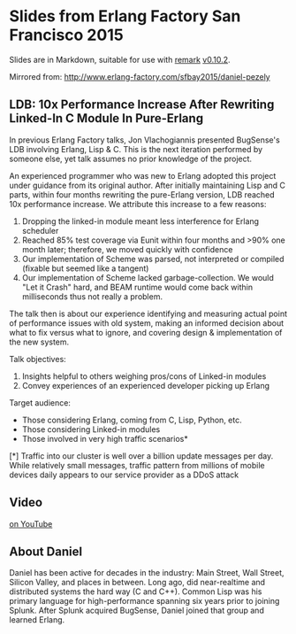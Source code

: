 Slides from Erlang Factory San Francisco 2015
=============================================

Slides are in Markdown, suitable for use with [remark](http://remarkjs.com/)
[v0.10.2](https://github.com/gnab/remark/releases/tag/v0.10.2).

Mirrored from:
<http://www.erlang-factory.com/sfbay2015/daniel-pezely>

## LDB: 10x Performance Increase After Rewriting Linked-In C Module In Pure-Erlang

In previous Erlang Factory talks, Jon Vlachogiannis presented BugSense's LDB involving Erlang, Lisp & C. This is the next iteration performed by someone else, yet talk assumes no prior knowledge of the project.

An experienced programmer who was new to Erlang adopted this project under guidance from its original author. After initially maintaining Lisp and C parts, within four months rewriting the pure-Erlang version, LDB reached 10x performance increase. We attribute this increase to a few reasons: 

1. Dropping the linked-in module meant less interference for Erlang scheduler
2. Reached 85% test coverage via Eunit within four months and >90% one month later; therefore, we moved quickly with confidence
3. Our implementation of Scheme was parsed, not interpreted or compiled (fixable but seemed like a tangent)
4. Our implementation of Scheme lacked garbage-collection.  We would "Let it Crash" hard, and BEAM runtime would come back within milliseconds thus not really a problem.

The talk then is about our experience identifying and measuring actual point of performance issues with old system, making an informed decision about what to fix versus what to ignore, and covering design & implementation of the new system.

Talk objectives:

1. Insights helpful to others weighing pros/cons of Linked-in modules
2. Convey experiences of an experienced developer picking up Erlang

Target audience:

- Those considering Erlang, coming from C, Lisp, Python, etc.
- Those considering Linked-in modules
- Those involved in very high traffic scenarios*

[*] Traffic into our cluster is well over a billion update messages per day.  While relatively small messages, traffic pattern from millions of mobile devices daily appears to our service provider as a DDoS attack

## Video

[on YouTube](https://www.youtube.com/watch?v=l6wXRmjI0RU&index=31&list=PLWbHc_FXPo2h0sJW6X2RZDtT1ndw6KKpQ)

## About Daniel

Daniel has been active for decades in the industry: Main Street, Wall Street, Silicon Valley, and places in between. Long ago, did near-realtime and distributed systems the hard way (C and C++). Common Lisp was his primary language for high-performance spanning six years prior to joining Splunk. After Splunk acquired BugSense, Daniel joined that group and learned Erlang.
